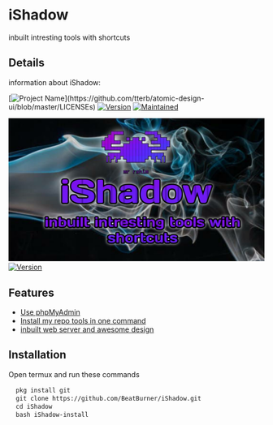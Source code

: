 

# iShadow

inbuilt intresting tools with shortcuts


## Details

information about iShadow:

[![Project Name](https://img.shields.io/badge/Name-iShadow-orange?)](https://github.com/tterb/atomic-design-ui/blob/master/LICENSEs)
[![Version](https://img.shields.io/badge/Version-1.2.0-yellow)](https://opensource.org/licenses/)
[![Maintained](https://img.shields.io/badge/Maintained-Yes-blue)](http://www.gnu.org/licenses/agpl-3.0)

  
![Logo](https://github.com/BeatBurner/iShadow/blob/b9a479e952a0cdfafffc56e459f9d2670416007f/res/20210729_124808.jpg)
[![Version](https://img.shields.io/badge/Maintainer-Mr%20Rahim-brightgreen?style=for-the-badge&logo=appveyor)](https://opensource.org/licenses/)
   
## Features

 - [Use phpMyAdmin](https://techyinfo.tech)
 - [Install my repo tools in one command](https://techyinfo.tech)
 - [inbuilt web server and awesome design](https://techyinfo.tech)

  
## Installation

Open termux and run these commands

```apt update && upgrade
  pkg install git
  git clone https://github.com/BeatBurner/iShadow.git
  cd iShadow
  bash iShadow-install
```
    
